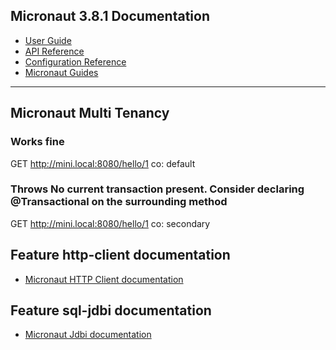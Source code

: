 ## Micronaut 3.8.1 Documentation

- [User Guide](https://docs.micronaut.io/3.8.1/guide/index.html)
- [API Reference](https://docs.micronaut.io/3.8.1/api/index.html)
- [Configuration Reference](https://docs.micronaut.io/3.8.1/guide/configurationreference.html)
- [Micronaut Guides](https://guides.micronaut.io/index.html)
---

## Micronaut Multi Tenancy 

### Works fine
GET http://mini.local:8080/hello/1
co: default

### Throws  No current transaction present. Consider declaring @Transactional on the surrounding method
GET http://mini.local:8080/hello/1
co: secondary


## Feature http-client documentation

- [Micronaut HTTP Client documentation](https://docs.micronaut.io/latest/guide/index.html#httpClient)


## Feature sql-jdbi documentation

- [Micronaut Jdbi documentation](https://micronaut-projects.github.io/micronaut-sql/latest/guide/index.html#jdbi)


